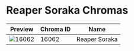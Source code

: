 # Reaper Soraka Chromas



| Preview | Chroma ID | Name |
|---------|-----------|------|
| ![16062](https://raw.communitydragon.org/latest/plugins/rcp-be-lol-game-data/global/default/v1/champion-chroma-images/16/16062.png) | 16062 | Reaper Soraka |